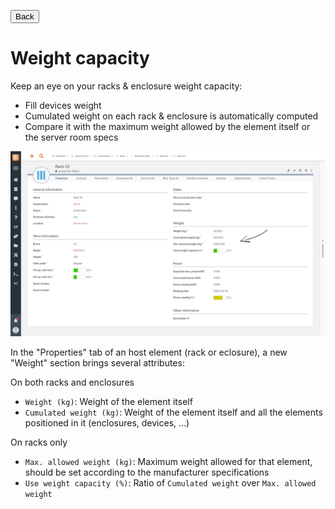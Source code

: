 <button onclick="history.back()">Back</button>

# Weight capacity

Keep an eye on your racks & enclosure weight capacity:

  * Fill devices weight
  * Cumulated weight on each rack & enclosure is automatically computed
  * Compare it with the maximum weight allowed by the element itself or the server room specs

![](../img/feat--weight-capacity--01.png)

In the "Properties" tab of an host element (rack or eclosure), a new "Weight" section brings several attributes:

On both racks and enclosures

  * `Weight (kg)`: Weight of the element itself
  * `Cumulated weight (kg)`: Weight of the element itself and all the elements positioned in it (enclosures, devices, ...)

On racks only

  * `Max. allowed weight (kg)`: Maximum weight allowed for that element, should be set according to the manufacturer specifications
  * `Use weight capacity (%)`: Ratio of `Cumulated weight` over `Max. allowed weight`